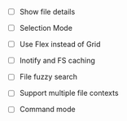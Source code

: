 - [ ] Show file details
- [ ] Selection Mode
- [ ] Use Flex instead of Grid
- [ ] Inotify and FS caching
- [ ] File fuzzy search 
- [ ] Support multiple file contexts
- [ ] Command mode
 
